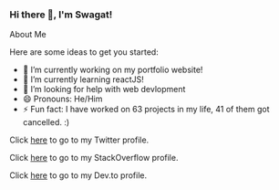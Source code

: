 ### Hi there 👋, I'm Swagat!

About Me

Here are some ideas to get you started:

- 🔭 I’m currently working on my portfolio website!
- 🌱 I’m currently learning reactJS!
- 🤔 I’m looking for help with web devlopment
- 😄 Pronouns: He/Him
- ⚡ Fun fact: I have worked on 63 projects in my life, 41 of them got cancelled. :)

Click [here](https://twitter.com/OfficialSwagat7) to go to my Twitter profile. 

Click [here](https://stackoverflow.com/users/17914888/officialswagat) to go to my StackOverflow profile. 

Click [here](https://dev.to/officialswagat) to go to my Dev.to profile. 

